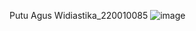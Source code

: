 Putu Agus Widiastika_220010085
![image](https://github.com/user-attachments/assets/74711575-34d2-417f-9f0d-20443849b1ac)



